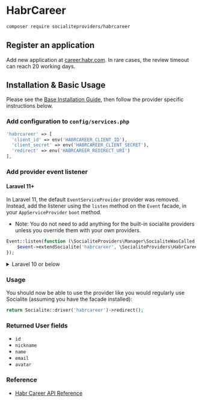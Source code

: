 # HabrCareer

```bash
composer require socialiteproviders/habrcareer
```

## Register an application 

Add new application at [career.habr.com](https://career.habr.com/profile/applications/new).
In rare cases, the review timeout can reach 20 working days.

## Installation & Basic Usage

Please see the [Base Installation Guide](https://socialiteproviders.com/usage/), then follow the provider specific instructions below.

### Add configuration to `config/services.php`

```php
'habrcareer' => [    
  'client_id' => env('HABRCAREER_CLIENT_ID'),  
  'client_secret' => env('HABRCAREER_CLIENT_SECRET'),  
  'redirect' => env('HABRCAREER_REDIRECT_URI') 
],
```

### Add provider event listener

#### Laravel 11+

In Laravel 11, the default `EventServiceProvider` provider was removed. Instead, add the listener using the `listen` method on the `Event` facade, in your `AppServiceProvider` `boot` method.

* Note: You do not need to add anything for the built-in socialite providers unless you override them with your own providers.

```php
Event::listen(function (\SocialiteProviders\Manager\SocialiteWasCalled $event) {
    $event->extendSocialite('habrcareer', \SocialiteProviders\HabrCareer\Provider::class);
});
```
<details>
<summary>
Laravel 10 or below
</summary>
Configure the package's listener to listen for `SocialiteWasCalled` events.

Add the event to your `listen[]` array in `app/Providers/EventServiceProvider`. See the [Base Installation Guide](https://socialiteproviders.com/usage/) for detailed instructions.

```php
protected $listen = [
    \SocialiteProviders\Manager\SocialiteWasCalled::class => [
        // ... other providers
        \SocialiteProviders\HabrCareer\HabrCareerExtendSocialite::class.'@handle',
    ],
];
```
</details>

### Usage

You should now be able to use the provider like you would regularly use Socialite (assuming you have the facade installed):

```php
return Socialite::driver('habrcareer')->redirect();
```

### Returned User fields

- ``id``
- ``nickname``
- ``name``
- ``email``
- ``avatar``

### Reference

- [Habr Career API Reference](https://career.habr.com/info/api)
